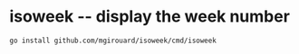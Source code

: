 # **isoweek** -- display the week number


    go install github.com/mgirouard/isoweek/cmd/isoweek


